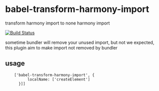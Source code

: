# babel-transform-harmony-import

transform harmony import to none harmony import

[![Build Status](https://travis-ci.org/broven/babel-transform-harmony-import.svg?branch=master)](https://travis-ci.org/broven/babel-transform-harmony-import)

sometime bundler will remove your unused import, but not we expected, this plugin aim to make import not removed by bundler

## usage
```jsonc
    ['babel-transform-harmony-import', {
          localName: ['createElement']
      }]]
    
```